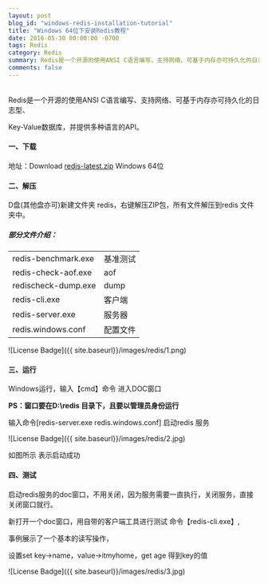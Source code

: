 ```yaml
---
layout: post
blog_id: "windows-redis-installation-tutorial"
title: "Windows 64位下安装Redis教程"
date: 2016-05-30 00:00:00 -0700
tags: Redis
category: Redis
summary: Redis是一个开源的使用ANSI C语言编写、支持网络、可基于内存亦可持久化的日志型、Key-Value数据库
comments: false
---
```

<br>
Redis是一个开源的使用ANSI C语言编写、支持网络、可基于内存亦可持久化的日志型、

Key-Value数据库，并提供多种语言的API。


#### 一、下载

地址：Download <a href="https://github.com/ServiceStack/redis-windows/raw/master/downloads/redis-latest.zip">redis-latest.zip</a> Windows 64位

#### 二、解压

D盘(其他盘亦可)新建文件夹 redis，右键解压ZIP包，所有文件解压到redis 文件夹中。

##### 部分文件介绍：

<table class="table table-bordered table-striped table-condensed"> 
    <tr> 
     <td>redis-benchmark.exe</td> 
     <td>基准测试</td> 
    </tr> 
	<tr> 
     <td>redis-check-aof.exe</td> 
     <td>aof</td> 
    </tr> 
	 <tr> 
     <td>redischeck-dump.exe</td> 
     <td>dump</td> 
    </tr>
	<tr> 
     <td>redis-cli.exe</td> 
     <td>客户端</td> 
    </tr> 
	<tr> 
     <td>redis-server.exe</td> 
     <td>服务器</td> 
    </tr> 
	<tr> 
     <td>redis.windows.conf</td> 
     <td>配置文件</td> 
    </tr> 	
</table>

![License Badge]({{ site.baseurl}}/images/redis/1.png)

#### 三、运行

Windows运行，输入【cmd】命令 进入DOC窗口

**PS：窗口要在D:\redis 目录下，且要以管理员身份运行**

输入命令[redis-server.exe  redis.windows.conf] 启动redis 服务

![License Badge]({{ site.baseurl}}/images/redis/2.jpg)

如图所示 表示启动成功

#### 四、测试

启动redis服务的doc窗口，不用关闭，因为服务需要一直执行，关闭服务，直接关闭窗口就行。

新打开一个doc窗口，用自带的客户端工具进行测试 命令【redis-cli.exe】,

事例展示了一个基本的读写操作，

设置set key->name，value->itmyhome，get age 得到key的值

![License Badge]({{ site.baseurl}}/images/redis/3.jpg)

<br>